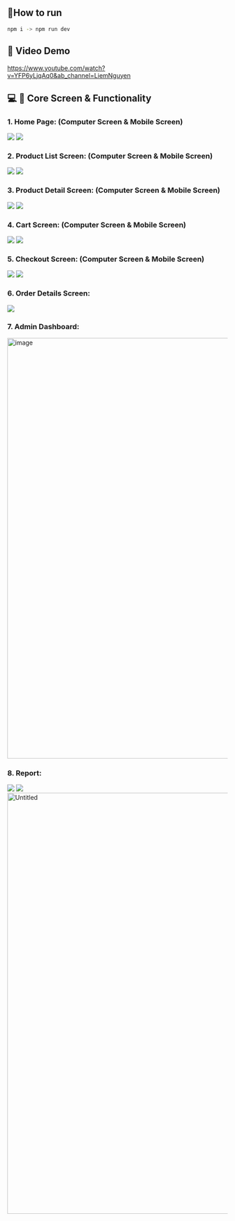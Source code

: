 ## 🔧How to run
```bash
npm i -> npm run dev
```
## 🔗 Video Demo 

https://www.youtube.com/watch?v=YFP6yLjqAq0&ab_channel=LiemNguyen

## :computer: :iphone: Core Screen & Functionality
### 1. Home Page: (Computer Screen & Mobile Screen)

  <img src="https://github.com/maithanhtrong1113/LT99_Pharmacy/assets/56313471/9dba9462-110e-46fa-a312-6eaddc81834c" />                                                                                                
  <img src="https://github.com/maithanhtrong1113/LT99_Pharmacy/assets/56313471/830bcdec-32a9-428c-b154-8dde9a05fef0" />

### 2. Product List Screen: (Computer Screen & Mobile Screen)
<img src="https://github.com/maithanhtrong1113/LT99_Pharmacy/assets/56313471/fcf56552-6c64-4b48-b3da-23d643bbc0e9" />           
<img src="https://github.com/maithanhtrong1113/LT99_Pharmacy/assets/56313471/8a6a9292-fd2a-4960-93cd-eaa68cb63d33" /> 

### 3. Product Detail Screen: (Computer Screen & Mobile Screen)
<img src="https://github.com/maithanhtrong1113/LT99_Pharmacy/assets/56313471/4d3e7980-c596-49ce-814e-39646e1f1ac6" />           
<img src="https://github.com/maithanhtrong1113/LT99_Pharmacy/assets/56313471/98c6f696-73f0-4c84-8c7f-704db34f3cf8" /> 

### 4. Cart Screen: (Computer Screen & Mobile Screen)
<img src="https://github.com/maithanhtrong1113/LT99_Pharmacy/assets/56313471/ad4f72d1-a0f9-4003-a16f-55d1caa67d0e" />           
<img src="https://github.com/maithanhtrong1113/LT99_Pharmacy/assets/56313471/624922d7-561e-4d7a-bc44-61fae7433a5a" /> 

### 5. Checkout Screen: (Computer Screen & Mobile Screen)
<img src="https://github.com/maithanhtrong1113/LT99_Pharmacy/assets/56313471/801feb3b-60d1-4c8d-a360-bb7aadd5949a" />           
<img src="https://github.com/maithanhtrong1113/LT99_Pharmacy/assets/56313471/3aa51a93-2b40-4964-8e69-35d6c9c225ba" /> 

### 6. Order Details Screen: 
<img src="https://github.com/maithanhtrong1113/LT99_Pharmacy/assets/56313471/bab8851a-5a56-4f30-9b8e-c209db9036f2" /> 

### 7. Admin Dashboard:
<img width="959" alt="image" src="https://github.com/maithanhtrong1113/LT99_Pharmacy/assets/56313471/e87f89a6-3226-452f-8d6e-2d38f91fb76f">

### 8. Report:

<img src="https://github.com/maithanhtrong1113/LT99_Pharmacy/assets/56313471/4977c7ad-18bb-433b-a830-7e7baaadc752" /> 
<img src="https://github.com/maithanhtrong1113/LT99_Pharmacy/assets/56313471/f275bf5a-3930-49c2-9506-d3264c7339a5" /> 
<img width="960" alt="Untitled" src="https://github.com/maithanhtrong1113/LT99_Pharmacy/assets/56313471/88d5bb59-e74a-44bc-9a1c-78bd10f76f60">


